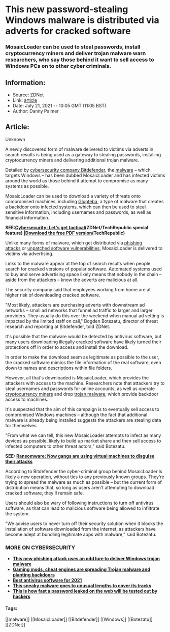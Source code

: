 # This new password-stealing Windows malware is distributed via adverts for cracked software
### MosaicLoader can be used to steal passwords, install cryptocurrency miners and deliver trojan malware warn researchers, who say those behind it want to sell access to Windows PCs on to other cyber criminals.

## Information:
+ Source: ZDNet
+ Link: [article](https://www.zdnet.com/article/this-new-password-stealing-windows-malware-is-distributed-via-adverts-for-cracked-software/)
+ Date: July 21, 2021 -- 10:05 GMT (11:05 BST)
+ Author: Danny Palmer


## Article:
Unknown

A newly discovered form of malware delivered to victims via adverts in search results is being used as a gateway to stealing passwords, installing cryptocurrency miners and delivering additional trojan malware.

Detailed by [cybersecurity company Bitdefender](https://labs.bitdefender.com/blog/labs/debugging-mosaicloader-one-step-at-a-time), the [malware](https://www.zdnet.com/article/what-is-malware-everything-you-need-to-know-about-viruses-trojans-and-malicious-software/) – which targets Windows – has been dubbed MosaicLoader and has infected victims around the world as those behind it attempt to compromise as many systems as possible.


MosaicLoader can be used to download a variety of threats onto compromised machines, including [Glupteba](https://www.zdnet.com/article/this-sneaky-malware-goes-to-unusual-lengths-to-cover-its-tracks/), a type of malware that creates a backdoor onto infected systems, which can then be used to steal sensitive information, including usernames and passwords, as well as financial information. 

****SEE:**[**Cybersecurity: Let's get tactical**](https://www.zdnet.com/topic/cybersecurity-lets-get-tactical/)**(ZDNet/TechRepublic special feature) |**[**Download the free PDF version**](https://www.techrepublic.com/resource-library/whitepapers/cybersecurity-let-s-get-tactical-free-pdf/?ftag=CMG-01-10aaa1b)**(TechRepublic)****

Unlike many forms of malware, which get distributed via [phishing attacks](https://www.zdnet.com/article/what-is-phishing-how-to-protect-yourself-from-scam-emails-and-more/) or [unpatched software vulnerabilities](https://www.zdnet.com/article/this-one-change-could-protect-your-systems-from-attack-so-why-dont-more-companies-do-it/), MosaicLoader is delivered to victims via advertising.  

Links to the malware appear at the top of search results when people search for cracked versions of popular software. Automated systems used to buy and serve advertising space likely means that nobody in the chain – aside from the attackers – know the adverts are malicious at all. 

The security company said that employees working from home are at higher risk of downloading cracked software.






"Most likely, attackers are purchasing adverts with downstream ad networks – small ad networks that funnel ad traffic to larger and larger providers. They usually do this over the weekend when manual ad vetting is impacted by the limited staff on call," Bogden Botezatu, director of threat research and reporting at Bitdefender, told ZDNet. 

It's possible that the malware would be detected by antivirus software, but many users downloading illegally cracked software have likely turned their protections off in order to access and install the download. 

In order to make the download seem as legitimate as possible to the user, the cracked software mimics the file information of the real software, even down to names and descriptions within file folders.  

However, all that's downloaded is MosaicLoader, which provides the attackers with access to the machine. Researchers note that attackers try to steal usernames and passwords for online accounts, as well as operate [cryptocurrency miners](https://www.zdnet.com/article/this-new-cryptojacking-malware-uses-a-sneaky-trick-to-remain-hidden/) and drop [trojan malware](https://www.zdnet.com/article/trojan-malware-the-hidden-cyber-threat-to-your-pc/), which provide backdoor access to machines. 

It's suspected that the aim of this campaign is to eventually sell access to compromised Windows machines – although the fact that additional malware is already being installed suggests the attackers are stealing data for themselves. 


"From what we can tell, this new MosaicLoader attempts to infect as many devices as possible, likely to build up market share and then sell access to infected computers to other threat actors," said Botezatu. 

**SEE:** [**Ransomware: Now gangs are using virtual machines to disguise their attacks**](https://www.zdnet.com/article/ransomware-cyber-criminals-are-using-virtual-machines-to-hide-attacks-from-being-detected/)

According to Bitdefender the cyber-criminal group behind MosaicLoader is likely a new operation, without ties to any previously known groups. They're trying to spread the malware as much as possible – but the current form of distribution means that, so long as users aren't attempting to download cracked software, they'll remain safe. 

Users should also be wary of following instructions to turn off antivirus software, as that can lead to malicious software being allowed to infiltrate the system. 

"We advise users to never turn off their security solution when it blocks the installation of software downloaded from the internet, as attackers have become adept at bundling legitimate apps with malware," said Botezatu.  

### **MORE ON CYBERSECURITY**

* [**This new phishing attack uses an odd lure to deliver Windows trojan malware**](https://www.zdnet.com/article/this-new-phishing-attack-uses-an-odd-lure-to-deliver-windows-trojan-malware/)
* [**Gaming mods, cheat engines are spreading Trojan malware and planting backdoors**](https://www.zdnet.com/article/gaming-tools-backdoored-cheat-engines-are-now-new-weapons-in-cyberattacks/)
* [**Best antivirus software for 2021**](https://www.cnet.com/tech/services-and-software/best-antivirus/)
* [**This sneaky malware goes to unusual lengths to cover its tracks**](https://www.zdnet.com/article/this-sneaky-malware-goes-to-unusual-lengths-to-cover-its-tracks/)
* [**This is how fast a password leaked on the web will be tested out by hackers**](https://www.zdnet.com/article/this-is-how-fast-a-password-leaked-on-the-web-will-be-tested-out-by-hackers/)





#### Tags:
[[malware]] [[MosaicLoader]] [[Bitdefender]] [[Windows]] [[Botezatu]] [[ZDNet]]
